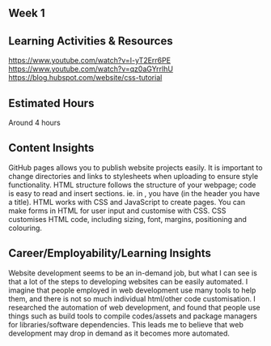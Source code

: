 ## Week 1

## Learning Activities & Resources
https://www.youtube.com/watch?v=I-yT2Err6PE
https://www.youtube.com/watch?v=qz0aGYrrlhU
https://blog.hubspot.com/website/css-tutorial

## Estimated Hours
Around 4 hours

## Content Insights
GitHub pages allows you to publish website projects easily. It is important to change directories and links to stylesheets when uploading to ensure style functionality.
HTML structure follows the structure of your webpage; code is easy to read and insert sections. ie. in <head></head>, you have <title></title> (in the header you have a title). HTML works with CSS and JavaScript to create pages. You can make forms in HTML for user input and customise with CSS.
CSS customises HTML code, including sizing, font, margins, positioning and colouring.

## Career/Employability/Learning Insights
Website development seems to be an in-demand job, but what I can see is that a lot of the steps to developing websites can be easily automated. I imagine that people employed in web development use many tools to help them, and there is not so much individual html/other code customisation. I researched the automation of web development, and found that people use things such as build tools to compile codes/assets and package managers for libraries/software dependencies. This leads me to believe that web development may drop in demand as it becomes more automated.